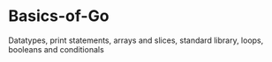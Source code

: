 # Basics-of-Go
Datatypes, print statements, arrays and slices, standard library, loops, booleans and conditionals
